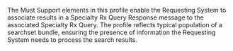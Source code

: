 The Must Support elements in this profile enable the Requesting System to associate results in a Specialty Rx Query Response message to the associated Specialty Rx Query. The profile reflects typical population of a searchset bundle, ensuring the presence of information the Requesting System needs to process the search results.